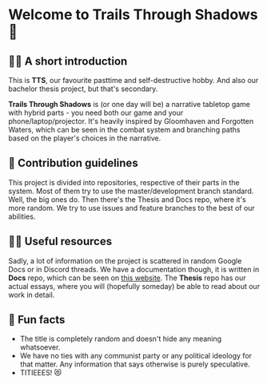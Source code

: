 # Welcome to Trails Through Shadows 🙌

## 🙋‍♀️ A short introduction

This is **TTS**, our favourite pasttime and self-destructive hobby. And also our bachelor thesis project, but that's secondary. 

**Trails Through Shadows** is (or one day will be) a narrative tabletop game with hybrid parts - you need both our game and your phone/laptop/projector. It's heavily inspired by Gloomhaven and Forgotten Waters, which can be seen in the combat system and branching paths based on the player's choices in the narrative. 

## 👀 Contribution guidelines

This project is divided into repositories, respective of their parts in the system. Most of them try to use the master/development branch standard. Well, the big ones do. Then there's the Thesis and Docs repo, where it's more random. We try to use issues and feature branches to the best of our abilities.

## 👩‍💻 Useful resources

Sadly, a lot of information on the project is scattered in random Google Docs or in Discord threads. We have a documentation though, it is written in **Docs** repo, which can be seen on [this website](https://docs.tts-game.fun/). The **Thesis** repo has our actual essays, where you will (hopefully someday) be able to read about our work in detail.

## 🍪 Fun facts

- The title is completely random and doesn't hide any meaning whatsoever.
- We have no ties with any communist party or any political ideology for that matter. Any information that says otherwise is purely speculative.
- TITIEEES! 😻
